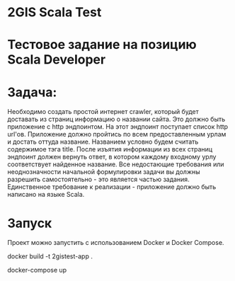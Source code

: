 # 2GIS Scala Test

# Тестовое задание на позицию Scala Developer

# Задача:
Необходимо создать простой интернет crawler, который будет доставать из страниц
информацию о названии сайта. Это должно быть приложение с http эндпоинтом. На этот
эндпоинт поступает список http url&#39;ов. Приложение должно пройтись по всем
предоставленным урлам и достать оттуда название. Названием условно будем считать
содержимое тэга title. После изъятия информации из всех страниц эндпоинт должен вернуть
ответ, в котором каждому входному урлу соответствует найденное название. Все
недостающие требования или неоднозначности начальной формулировки задачи вы должны
разрешить самостоятельно - это является частью задания. Единственное требование к
реализации - приложение должно быть написано на языке Scala.

# Запуск

Проект можно запустить с использованием Docker и Docker Compose.

docker build -t 2gistest-app .

docker-compose up
